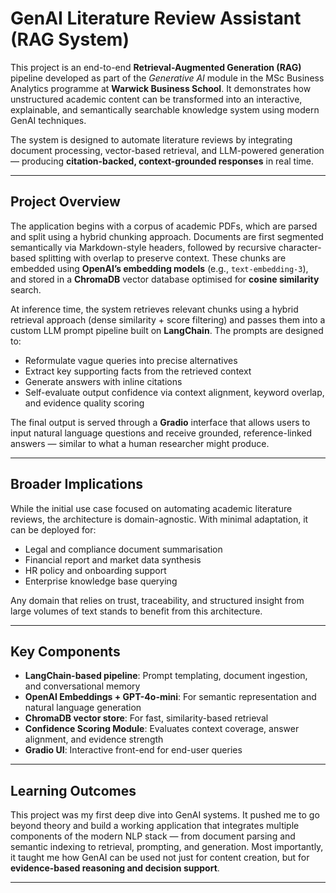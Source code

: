 # GenAI Literature Review Assistant (RAG System)

This project is an end-to-end **Retrieval-Augmented Generation (RAG)** pipeline developed as part of the *Generative AI* module in the MSc Business Analytics programme at **Warwick Business School**. It demonstrates how unstructured academic content can be transformed into an interactive, explainable, and semantically searchable knowledge system using modern GenAI techniques.

The system is designed to automate literature reviews by integrating document processing, vector-based retrieval, and LLM-powered generation — producing **citation-backed, context-grounded responses** in real time.

---

## Project Overview

The application begins with a corpus of academic PDFs, which are parsed and split using a hybrid chunking approach. Documents are first segmented semantically via Markdown-style headers, followed by recursive character-based splitting with overlap to preserve context. These chunks are embedded using **OpenAI’s embedding models** (e.g., `text-embedding-3`), and stored in a **ChromaDB** vector database optimised for **cosine similarity** search.

At inference time, the system retrieves relevant chunks using a hybrid retrieval approach (dense similarity + score filtering) and passes them into a custom LLM prompt pipeline built on **LangChain**. The prompts are designed to:

- Reformulate vague queries into precise alternatives  
- Extract key supporting facts from the retrieved context  
- Generate answers with inline citations  
- Self-evaluate output confidence via context alignment, keyword overlap, and evidence quality scoring

The final output is served through a **Gradio** interface that allows users to input natural language questions and receive grounded, reference-linked answers — similar to what a human researcher might produce.

---

## Broader Implications

While the initial use case focused on automating academic literature reviews, the architecture is domain-agnostic. With minimal adaptation, it can be deployed for:

- Legal and compliance document summarisation  
- Financial report and market data synthesis  
- HR policy and onboarding support  
- Enterprise knowledge base querying

Any domain that relies on trust, traceability, and structured insight from large volumes of text stands to benefit from this architecture.

---

## Key Components

- **LangChain-based pipeline**: Prompt templating, document ingestion, and conversational memory  
- **OpenAI Embeddings + GPT-4o-mini**: For semantic representation and natural language generation  
- **ChromaDB vector store**: For fast, similarity-based retrieval  
- **Confidence Scoring Module**: Evaluates context coverage, answer alignment, and evidence strength  
- **Gradio UI**: Interactive front-end for end-user queries

---

## Learning Outcomes

This project was my first deep dive into GenAI systems. It pushed me to go beyond theory and build a working application that integrates multiple components of the modern NLP stack — from document parsing and semantic indexing to retrieval, prompting, and generation. Most importantly, it taught me how GenAI can be used not just for content creation, but for **evidence-based reasoning and decision support**.

---

